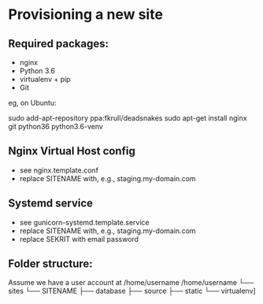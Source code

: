 Provisioning a new site
=======================
## Required packages:

* nginx
* Python 3.6
* virtualenv + pip
* Git

eg, on Ubuntu:

sudo add-apt-repository ppa:fkrull/deadsnakes
sudo apt-get install nginx git python36 python3.6-venv

## Nginx Virtual Host config
* see nginx.template.conf
* replace SITENAME with, e.g., staging.my-domain.com

## Systemd service
* see gunicorn-systemd.template.service
* replace SITENAME with, e.g., staging.my-domain.com
* replace SEKRIT with email password

## Folder structure:
Assume we have a user account at /home/username
/home/username
└── sites
└── SITENAME
├── database
├── source
├── static
└── virtualenv]


















